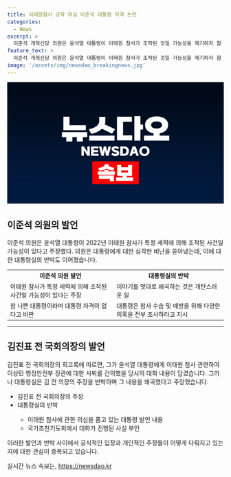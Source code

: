 ```yaml
---
title: 이태원참사 공작 의심 이준석 대통령 자격 논란
categories:
  - News
excerpt: >
  이준석 개혁신당 의원은 윤석열 대통령이 이태원 참사가 조작된 것일 가능성을 제기하자 참 나쁜 대통령, 대통령 자격이 없다고 비판했다. 또한, 김진표 전 국회의장은 회고록에서 윤 대통령이 이태원 참사 관련 의심을 표명했다고 주장했으나 대통령실은 이를 반박했다. 이에 대통령과 국회의장 간 의견 차이가 논란을 불러일으키고 있다.
feature_text: >
  이준석 개혁신당 의원은 윤석열 대통령이 이태원 참사가 조작된 것일 가능성을 제기하자 참 나쁜 대통령, 대통령 자격이 없다고 비판했다. 또한, 김진표 전 국회의장은 회고록에서 윤 대통령이 이태원 참사 관련 의심을 표명했다고 주장했으나 대통령실은 이를 반박했다. 이에 대통령과 국회의장 간 의견 차이가 논란을 불러일으키고 있다.
image: '/assets/img/newsdao_breakingnews.jpg'
---
```


<p><img src="/assets/img/newsdao_breakingnews.jpg" alt="pcversion 속보" /></p>

<h2 data-ke-size="size26">이준석 의원의 발언</h2>

<p data-ke-size="size16">이준석 의원은 윤석열 대통령이 2022년 이태원 참사가 특정 세력에 의해 조작된 사건일 가능성이 있다고 주장했다. 의원은 대통령에게 대한 심각한 비난을 쏟아냈는데, 이에 대한 대통령실의 반박도 이어졌습니다.</p>

<table>
  <tr>
    <td style="text-align: center; height: 17px;"><b>이준석 의원 발언</b></td>
    <td style="text-align: center; height: 17px;"><b>대통령실의 반박</b></td>
  </tr>
  <tr>
    <td>이태원 참사가 특정 세력에 의해 조작된 사건일 가능성이 있다는 주장</td>
    <td>이야기를 멋대로 왜곡하는 것은 개탄스러운 일</td>
  </tr>
  <tr>
    <td>참 나쁜 대통령이라며 대통령 자격이 없다고 비판</td>
    <td>대통령은 참사 수습 및 예방을 위해 다양한 의혹을 전부 조사하라고 지시</td>
  </tr>
</table>

<hr>

<h2 data-ke-size="size26">김진표 전 국회의장의 발언</h2>

<p data-ke-size="size16">김진표 전 국회의장의 회고록에 따르면, 그가 윤석열 대통령에게 이태원 참사 관련하여 이상민 행정안전부 장관에 대한 사퇴를 건의했을 당시의 대화 내용이 담겼습니다. 그러나 대통령실은 김 전 의장의 주장을 반박하며 그 내용을 왜곡했다고 주장했습니다.</p>

<ul>
  <li>김진표 전 국회의장의 주장</li>
  <li>대통령실의 반박</li>
  <ul>
    <li>이태원 참사에 관한 의심을 품고 있는 대통령 발언 내용</li>
    <li>국가조찬기도회에서 대화가 진행된 사실 부인</li>
  </ul>
</ul>

<p data-ke-size="size16">이러한 발언과 반박 사이에서 공식적인 입장과 개인적인 주장들이 어떻게 다뤄지고 있는지에 대한 관심이 증폭되고 있습니다.</p>
실시간 뉴스 속보는, <a href="https://newsdao.kr" rel="dofollow">https://newsdao.kr</a>


